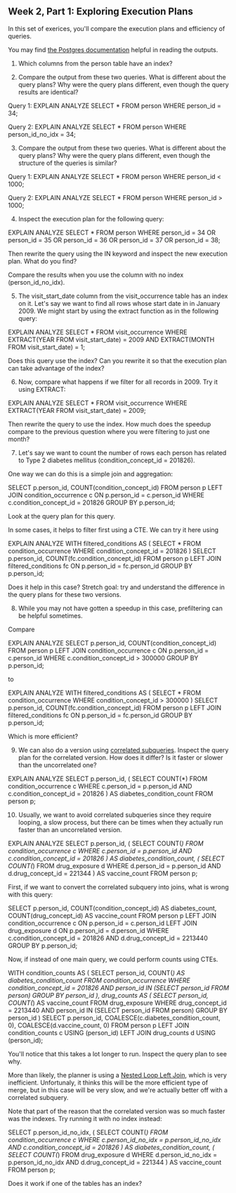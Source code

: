 ## Week 2, Part 1: Exploring Execution Plans

In this set of exerices, you'll compare the execution plans and efficiency of queries. 

You may find [the Postgres documentation](https://www.postgresql.org/docs/current/using-explain.html) helpful in reading the outputs.

1. Which columns from the person table have an index?

2. Compare the output from these two queries. What is different about the query plans? Why were the query plans different, even though the query results are identical?

Query 1:
EXPLAIN ANALYZE
SELECT *
FROM person
WHERE person_id = 34;

Query 2:
EXPLAIN ANALYZE
SELECT *
FROM person
WHERE person_id_no_idx = 34;

3. Compare the output from these two queries. What is different about the query plans? Why were the query plans different, even though the structure of the queries is similar?

Query 1:
EXPLAIN ANALYZE
SELECT *
FROM person
WHERE person_id < 1000;

Query 2:
EXPLAIN ANALYZE
SELECT *
FROM person
WHERE person_id > 1000;

4. Inspect the execution plan for the following query:

EXPLAIN ANALYZE
SELECT *
FROM person
WHERE person_id = 34
   OR person_id = 35
   OR person_id = 36
   OR person_id = 37
   OR person_id = 38;

Then rewrite the query using the IN keyword and inspect the new execution plan. What do you find?

Compare the results when you use the column with no index (person_id_no_idx).

5. The visit_start_date column from the visit_occurrence table has an index on it. Let's say we want to find all rows whose start date in in January 2009. We might start by using the extract function as in the following query: 

EXPLAIN ANALYZE
SELECT *
FROM visit_occurrence
WHERE EXTRACT(YEAR FROM visit_start_date) = 2009 AND EXTRACT(MONTH FROM visit_start_date) = 1;

Does this query use the index? Can you rewrite it so that the execution plan can take advantage of the index? 


6. Now, compare what happens if we filter for all records in 2009. Try it using EXTRACT:

EXPLAIN ANALYZE
SELECT *
FROM visit_occurrence
WHERE EXTRACT(YEAR FROM visit_start_date) = 2009;

Then rewrite the query to use the index. How much does the speedup compare to the previous question where you were filtering to just one month?

7. Let's say we want to count the number of rows each person has related to Type 2 diabetes mellitus (condition_concept_id = 201826).

One way we can do this is a simple join and aggregation:

SELECT p.person_id, COUNT(condition_concept_id)
FROM person p
LEFT JOIN condition_occurrence c
ON p.person_id = c.person_id
WHERE c.condition_concept_id = 201826
GROUP BY p.person_id;

Look at the query plan for this query.

In some cases, it helps to filter first using a CTE. We can try it here using 

EXPLAIN ANALYZE
WITH filtered_conditions AS (
  SELECT *
  FROM condition_occurrence
  WHERE condition_concept_id = 201826
)
SELECT p.person_id, COUNT(fc.condition_concept_id)
FROM person p
LEFT JOIN filtered_conditions fc
  ON p.person_id = fc.person_id
GROUP BY p.person_id;

Does it help in this case? Stretch goal: try and understand the difference in the query plans for these two versions.


8. While you may not have gotten a speedup in this case, prefiltering can be helpful sometimes.

Compare 

EXPLAIN ANALYZE
SELECT p.person_id, COUNT(condition_concept_id)
FROM person p
LEFT JOIN condition_occurrence c
ON p.person_id = c.person_id
WHERE c.condition_concept_id > 300000
GROUP BY p.person_id;

to 

EXPLAIN ANALYZE
WITH filtered_conditions AS (
  SELECT *
  FROM condition_occurrence
  WHERE condition_concept_id > 300000
)
SELECT p.person_id, COUNT(fc.condition_concept_id)
FROM person p
LEFT JOIN filtered_conditions fc
  ON p.person_id = fc.person_id
GROUP BY p.person_id;

Which is more efficient?


9. We can also do a version using [correlated subqueries](https://www.geeksforgeeks.org/sql/sql-correlated-subqueries/). Inspect the query plan for the correlated version. How does it differ? Is it faster or slower than the uncorrelated one?

EXPLAIN ANALYZE
SELECT p.person_id,
       (
         SELECT COUNT(*)
         FROM condition_occurrence c
         WHERE c.person_id = p.person_id
           AND c.condition_concept_id = 201826 
       ) AS diabetes_condition_count
FROM person p;	


10. Usually, we want to avoid correlated subqueries since they require looping, a slow process, but there can be times when they actually run faster than an uncorrelated version.

EXPLAIN ANALYZE
SELECT p.person_id,
       (
         SELECT COUNT(*)
         FROM condition_occurrence c
         WHERE c.person_id = p.person_id
           AND c.condition_concept_id = 201826 
       ) AS diabetes_condition_count,
       (
         SELECT COUNT(*)
         FROM drug_exposure d
         WHERE d.person_id = p.person_id
           AND d.drug_concept_id = 221344
       ) AS vaccine_count
FROM person p;

First, if we want to convert the correlated subquery into joins, what is wrong with this query:

SELECT 
	p.person_id, 
	COUNT(condition_concept_id) AS diabetes_count,
	COUNT(drug_concept_id) AS vaccine_count
FROM person p
LEFT JOIN condition_occurrence c
ON p.person_id = c.person_id
LEFT JOIN drug_exposure d
ON p.person_id = d.person_id
WHERE c.condition_concept_id = 201826 AND d.drug_concept_id = 2213440
GROUP BY p.person_id;


Now, if instead of one main query, we could perform counts using CTEs.

WITH condition_counts AS (
    SELECT person_id, COUNT(*) AS diabetes_condition_count
    FROM condition_occurrence
    WHERE condition_concept_id = 201826
      AND person_id IN (SELECT person_id FROM person)
    GROUP BY person_id
),
drug_counts AS (
    SELECT person_id, COUNT(*) AS vaccine_count
    FROM drug_exposure
    WHERE drug_concept_id = 2213440
      AND person_id IN (SELECT person_id FROM person)
    GROUP BY person_id
)
SELECT p.person_id,
       COALESCE(c.diabetes_condition_count, 0),
       COALESCE(d.vaccine_count, 0)
FROM person p
LEFT JOIN condition_counts c USING (person_id)
LEFT JOIN drug_counts d USING (person_id);

You'll notice that this takes a lot longer to run. Inspect the query plan to see why. 

More than likely, the planner is using a [Nested Loop Left Join](https://pganalyze.com/docs/explain/join-nodes/nested-loop), which is very inefficient. Unfortunaly, it thinks this will be the more efficient type of merge, but in this case will be very slow, and we're actually better off with a correlated subquery. 

Note that part of the reason that the correlated version was so much faster was the indexes. Try running it with no index instead:

SELECT p.person_id_no_idx,
       (
         SELECT COUNT(*)
         FROM condition_occurrence c
         WHERE c.person_id_no_idx = p.person_id_no_idx
           AND c.condition_concept_id = 201826 
       ) AS diabetes_condition_count,
       (
         SELECT COUNT(*)
         FROM drug_exposure d
         WHERE d.person_id_no_idx = p.person_id_no_idx
           AND d.drug_concept_id = 221344
       ) AS vaccine_count
FROM person p;

Does it work if one of the tables has an index?
